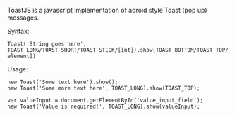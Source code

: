 ToastJS is a javascript implementation of adroid style Toast (pop up) messages.

Syntax:

	Toast('String goes here', TOAST_LONG/TOAST_SHORT/TOAST_STICK/[int]).show(TOAST_BOTTOM/TOAST_TOP/TOAST_LEFT/TOAST_RIGHT/[dom element])

Usage:

	new Toast('Some text here').show();
	new Toast('Some more text here', TOAST_LONG).show(TOAST_TOP);
	
	var valueInput = document.getElementById('value_input_field');
	new Toast('Value is required!', TOAST_LONG).show(valueInput);
